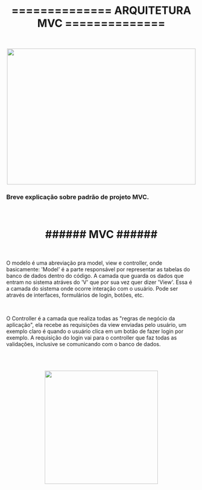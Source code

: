 <h1 align = "center" weight="bold"> ============== ARQUITETURA MVC ============== </h1>
<br/>
	
<p align = "center">
	<img width = "500" height = "360" src = "https://schuknight.files.wordpress.com/2015/05/mvc-sequence.gif">
</p>
	
### Breve explicação sobre padrão de projeto MVC.

<br/>
	
<h1 align = "center">###### MVC ######</h1>

<br/>

<p>O modelo é uma abreviação pra model, view e controller, onde basicamente: 
'Model' é a parte responsável por representar as tabelas do banco de dados dentro do código. A camada que guarda os dados que entram no sistema atráves do 'V' que por sua vez quer dizer 
'View'. Essa é a camada do sistema onde ocorre interação com o usuário. Pode ser através de interfaces, formulários de login, botões, etc.</p>

<br/>

<p>O Controller é a camada que realiza todas as "regras de negócio da aplicação", ela recebe as requisições da view enviadas pelo usuário, um exemplo claro é quando o usuário clica em um botão de fazer login por exemplo. A requisição do login vai para o controller que faz todas as validações, inclusive se comunicando com o banco de dados.</p>

<br/>
<br/>

<p align = "center"> 
	<img height = "300" src = "https://dkrn4sk0rn31v.cloudfront.net/uploads/2020/06/diagramaMVC.png">
</p>